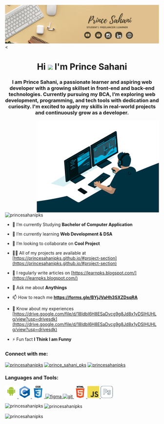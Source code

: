 ![logo](https://github.com/princesahanipks/princesahanipks/blob/main/banner%20logo.jpg)
<<h1 align="center">Hi <img src="https://raw.githubusercontent.com/MartinHeinz/MartinHeinz/master/wave.gif " width=30px> I'm Prince Sahani</h1>
<h3 align="center">I am Prince Sahani, a passionate learner and aspiring web developer with a growing skillset in front-end and back-end technologies. Currently pursuing my BCA, I’m exploring web development, programming, and tech tools with dedication and curiosity. I'm excited to apply my skills in real-world projects and continuously grow as a developer.</h3>
<img align="right" width="400" alt="Coding" src="logogif.gif" />
<p align="left"> <img src="https://komarev.com/ghpvc/?username=princesahanipks&label=Profile%20views&color=0e75b6&style=flat" alt="princesahanipks" /> </p>

- 🔭 I’m currently Studying **Bachelor of Computer Application**

- 🌱 I’m currently learning **Web Development & DSA**

- 👯 I’m looking to collaborate on **Cool Project**

- 👨‍💻 All of my projects are available at [https://princesahanipks.github.io/#project-section](https://princesahanipks.github.io/#project-section)

- 📝 I regularly write articles on [https://learnpks.blogspot.com/](https://learnpks.blogspot.com/)

- 💬 Ask me about **Anythings**

- 📫 How to reach me **https://forms.gle/BYjJVaHh3SXZDsqRA**

- 📄 Know about my experiences [https://drive.google.com/file/d/18IdbI6H8ESaDvcg9g8Jd8x1yDSlHUHLg/view?usp=drivesdk](https://drive.google.com/file/d/18IdbI6H8ESaDvcg9g8Jd8x1yDSlHUHLg/view?usp=drivesdk)

- ⚡ Fun fact **I Think I am Funny**

<h3 align="left">Connect with me:</h3>
<p align="left">
<a href="https://linkedin.com/in/princesahanipks" target="blank"><img align="center" src="https://raw.githubusercontent.com/rahuldkjain/github-profile-readme-generator/master/src/images/icons/Social/linked-in-alt.svg" alt="princesahanipks" height="30" width="40" /></a>
<a href="https://instagram.com/prince_sahani_pks" target="blank"><img align="center" src="https://raw.githubusercontent.com/rahuldkjain/github-profile-readme-generator/master/src/images/icons/Social/instagram.svg" alt="prince_sahani_pks" height="30" width="40" /></a>
<a href="https://www.youtube.com/c/princesahanipks" target="blank"><img align="center" src="https://raw.githubusercontent.com/rahuldkjain/github-profile-readme-generator/master/src/images/icons/Social/youtube.svg" alt="princesahanipks" height="30" width="40" /></a>
</p>

<h3 align="left">Languages and Tools:</h3>
<p align="left"> <a href="https://developer.android.com" target="_blank" rel="noreferrer"> <img src="https://raw.githubusercontent.com/devicons/devicon/master/icons/android/android-original-wordmark.svg" alt="android" width="40" height="40"/> </a> <a href="https://www.cprogramming.com/" target="_blank" rel="noreferrer"> <img src="https://raw.githubusercontent.com/devicons/devicon/master/icons/c/c-original.svg" alt="c" width="40" height="40"/> </a> <a href="https://www.w3schools.com/css/" target="_blank" rel="noreferrer"> <img src="https://raw.githubusercontent.com/devicons/devicon/master/icons/css3/css3-original-wordmark.svg" alt="css3" width="40" height="40"/> </a> <a href="https://www.figma.com/" target="_blank" rel="noreferrer"> <img src="https://www.vectorlogo.zone/logos/figma/figma-icon.svg" alt="figma" width="40" height="40"/> </a> <a href="https://git-scm.com/" target="_blank" rel="noreferrer"> <img src="https://www.vectorlogo.zone/logos/git-scm/git-scm-icon.svg" alt="git" width="40" height="40"/> </a> <a href="https://www.w3.org/html/" target="_blank" rel="noreferrer"> <img src="https://raw.githubusercontent.com/devicons/devicon/master/icons/html5/html5-original-wordmark.svg" alt="html5" width="40" height="40"/> </a> <a href="https://developer.mozilla.org/en-US/docs/Web/JavaScript" target="_blank" rel="noreferrer"> <img src="https://raw.githubusercontent.com/devicons/devicon/master/icons/javascript/javascript-original.svg" alt="javascript" width="40" height="40"/> </a> <a href="https://www.photoshop.com/en" target="_blank" rel="noreferrer"> <img src="https://raw.githubusercontent.com/devicons/devicon/master/icons/photoshop/photoshop-line.svg" alt="photoshop" width="40" height="40"/> </a> </p>

<p><img align="left" src="https://github-readme-stats.vercel.app/api/top-langs?username=princesahanipks&show_icons=true&locale=en&layout=compact" alt="princesahanipks" /></p>

<p>&nbsp;<img align="center" src="https://github-readme-stats.vercel.app/api?username=princesahanipks&show_icons=true&locale=en" alt="princesahanipks" /></p>

<p><img align="center" src="https://github-readme-streak-stats.herokuapp.com/?user=princesahanipks&" alt="princesahanipks" /></p>
